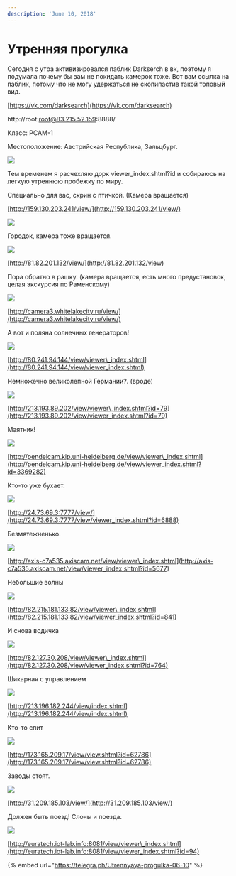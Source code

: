 ```yaml
---
description: 'June 10, 2018'
---
```


# Утренняя прогулка

Сегодня с утра активизировался паблик Darkserch в вк, поэтому я подумала почему бы вам не покидать камерок тоже. Вот вам ссылка на паблик, потому что не могу удержаться не скопипастив такой топовый вид.

[https://vk.com/darksearch](https://vk.com/darksearch)

http://root:root@83.215.52.159:8888/

Класс: PCAM-1

Местоположение: Австрийская Республика, Зальцбург.

![](https://telegra.ph/file/eb61fb3afc606939be872.png)

Тем временем я расчехляю дорк viewer\_index.shtml?id и собираюсь на легкую утреннюю пробежку по миру.

Специально для вас, скрин с птичкой. \(Камера вращается\)

[http://159.130.203.241/view/](http://159.130.203.241/view/)

![](https://telegra.ph/file/d80b7330c4d8dd3baa6c0.png)

Городок, камера тоже вращается.

![](https://telegra.ph/file/9f90308e15548ab18c44a.png)

[http://81.82.201.132/view/](http://81.82.201.132/view)

Пора обратно в рашку. \(камера вращается, есть много предустановок, целая экскурсия по Раменскому\)

![](https://telegra.ph/file/f0aa6888d52ba0455f0c1.png)

[http://camera3.whitelakecity.ru/view/](http://camera3.whitelakecity.ru/view/)

А вот и поляна солнечных генераторов!

![](https://telegra.ph/file/91fb847944a44e4c76866.png)

[http://80.241.94.144/view/viewer\_index.shtml](http://80.241.94.144/view/viewer_index.shtml)

Немножечно великолепной Германии?. \(вроде\)

![](https://telegra.ph/file/14fad44c10988126675ce.png)

[http://213.193.89.202/view/viewer\_index.shtml?id=79](http://213.193.89.202/view/viewer_index.shtml?id=79)

Маятник!

![](https://telegra.ph/file/75574a70227dfdd1219d5.png)

[http://pendelcam.kip.uni-heidelberg.de/view/viewer\_index.shtml](http://pendelcam.kip.uni-heidelberg.de/view/viewer_index.shtml?id=3369282)

Кто-то уже бухает.

![](https://telegra.ph/file/98c9c0ba7c1435116a945.png)

[http://24.73.69.3:7777/view/](http://24.73.69.3:7777/view/viewer_index.shtml?id=6888)

Безмятежненько.

![](https://telegra.ph/file/3a6c146ca9473595b88d4.png)

[http://axis-c7a535.axiscam.net/view/viewer\_index.shtml](http://axis-c7a535.axiscam.net/view/viewer_index.shtml?id=5677)

Небольшие волны

![](https://telegra.ph/file/71a9af4fe89d79062839d.png)

[http://82.215.181.133:82/view/viewer\_index.shtml](http://82.215.181.133:82/view/viewer_index.shtml?id=841)

И снова водичка

![](https://telegra.ph/file/9bf2da333ca836f9276f2.png)

[http://82.127.30.208/view/viewer\_index.shtml](http://82.127.30.208/view/viewer_index.shtml?id=764)

Шикарная с управлением

![](https://telegra.ph/file/addc05ca9817a3693d98d.png)

[http://213.196.182.244/view/index.shtml](http://213.196.182.244/view/index.shtml)

Кто-то спит

![](https://telegra.ph/file/65000f237d3811256007c.png)

[http://173.165.209.17/view/view.shtml?id=62786](http://173.165.209.17/view/view.shtml?id=62786)

Заводы стоят.

![](https://telegra.ph/file/e69ed6e724ce2ab08bc6d.png)

[http://31.209.185.103/view/](http://31.209.185.103/view/)

Должен быть поезд! Слоны и поезда.

![](https://telegra.ph/file/123d861c98a891b6a3bb8.png)

[http://euratech.iot-lab.info:8081/view/viewer\_index.shtml](http://euratech.iot-lab.info:8081/view/viewer_index.shtml?id=94)

{% embed url="https://telegra.ph/Utrennyaya-progulka-06-10" %}



